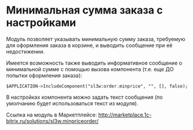# Минимальная сумма заказа с настройками

Модуль позволяет указывать минимальную сумму заказа, требуемую для оформления заказа в корзине, и выводить сообщение при её недостижении.

Имеется возможность также выводить информативное сообщение о минимальной сумме с помощью вызова компонента (т.е. еще ДО попытки оформления заказа):
```
$APPLICATION->IncludeComponent("sl3w:order.minprice", "", [], false);
```
В настройках компонента можно задать текст сообщения (по умолчанию будет использоваться текст из модуля).

Ссылка на модуль в Маркетплейсе: http://marketplace.1c-bitrix.ru/solutions/sl3w.minpriceorder/
